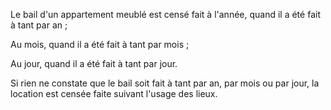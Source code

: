   
 Le bail d'un appartement meublé est censé fait à l'année, quand il a été fait à tant par an ;  

  
 Au mois, quand il a été fait à tant par mois ;  

  
 Au jour, quand il a été fait à tant par jour.  

  
 Si rien ne constate que le bail soit fait à tant par an, par mois ou par jour, la location est censée faite suivant l'usage des lieux.  

